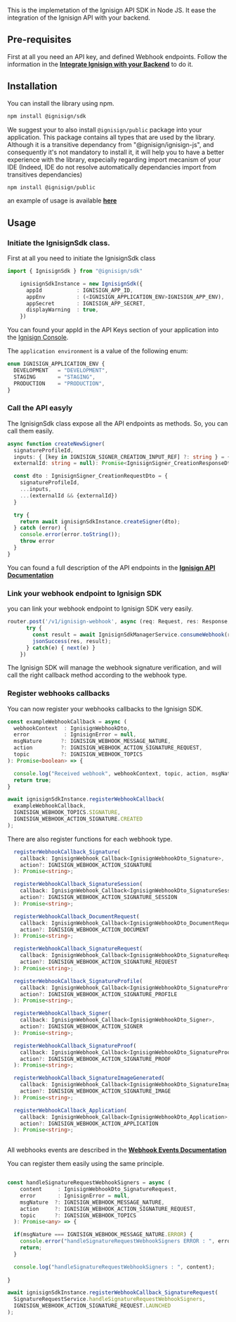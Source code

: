 This is the implemetation of the Ignisign API SDK in Node JS. It ease the integration of the Ignisign API with your backend.

## Pre-requisites

First at all you need an API key, and defined Webhook endpoints. 
Follow the information in the **[Integrate Ignisign with your Backend](https://doc.ignisign.io/#tag/Integrate-Ignisign-with-your-Backend)** to do it.

## Installation

You can install the library using npm.

```bash
npm install @ignisign/sdk
```

We suggest your to also install `@ignisign/public` package into your application. This package contains all types that are used by the library.
Although it is a transitive dependancy from "@ignisign/ignisign-js", and consequently it's not mandatory to install it, it will help you to have a better experience with the library, expecially regarding import mecanism of your IDE (Indeed, IDE do not resolve automatically dependancies import from  transitives dependancies)

```bash
npm install @ignisign/public
```

an example of usage is available **[here](https://github.com/ignisign/ignisign-examples/tree/main/ignisign-node-example)**

## Usage

### Initiate the IgnisignSdk class.

First at all you need to initiate the IgnisignSdk class

```typescript
import { IgnisignSdk } from "@ignisign/sdk"

    ignisignSdkInstance = new IgnisignSdk({
      appId           : IGNISIGN_APP_ID,
      appEnv          : (<IGNISIGN_APPLICATION_ENV>IGNISIGN_APP_ENV),
      appSecret       : IGNISIGN_APP_SECRET,
      displayWarning  : true,
    })
```

You can found your appId in the API Keys section of your application into the [Ignisign Console](https://console.ignisign.io/).

The `application environment` is a value of the following enum:

```typescript
enum IGNISIGN_APPLICATION_ENV {
  DEVELOPMENT   = "DEVELOPMENT",
  STAGING       = "STAGING",
  PRODUCTION    = "PRODUCTION",
}
```

### Call the API easyly

The IgnisignSdk class expose all the API endpoints as methods.
So, you can call them easily.

```typescript
async function createNewSigner(
  signatureProfileId, 
  inputs: { [key in IGNISIGN_SIGNER_CREATION_INPUT_REF] ?: string } = {}, 
  externalId: string = null): Promise<IgnisignSigner_CreationResponseDto> {  

  const dto : IgnisignSigner_CreationRequestDto = {
    signatureProfileId,
    ...inputs,
    ...(externalId && {externalId})
  }

  try {
    return await ignisignSdkInstance.createSigner(dto);
  } catch (error) {
    console.error(error.toString());
    throw error
  }
}
```

You can found a full description of the API endpoints in the **[Ignisign API Documentation](https://doc.ignisign.io/#tag/Api-Auth)**


### Link your webhook endpoint to Ignisign SDK

you can link your webhook endpoint to Ignisign SDK very easily.

```typescript
router.post('/v1/ignisign-webhook', async (req: Request, res: Response, next: NextFunction) => {
      try {
        const result = await IgnisignSdkManagerService.consumeWebhook(req.body);
        jsonSuccess(res, result);
      } catch(e) { next(e) }
    })
```

The Ignisign SDK will manage the webhook signature verification, and will call the right callback method according to the webhook type.

### Register webhooks callbacks

You can now register your webhooks callbacks to the Ignisign SDK.

```typescript
const exampleWebhookCallback = async ( 
  webhookContext  : IgnisignWebhookDto, 
  error           : IgnisignError = null,
  msgNature      ?: IGNISIGN_WEBHOOK_MESSAGE_NATURE,
  action         ?: IGNISIGN_WEBHOOK_ACTION_SIGNATURE_REQUEST,
  topic          ?: IGNISIGN_WEBHOOK_TOPICS  
): Promise<boolean> => {

  console.log("Received webhook", webhookContext, topic, action, msgNature)
  return true;
}

await ignisignSdkInstance.registerWebhookCallback(
  exampleWebhookCallback, 
  IGNISIGN_WEBHOOK_TOPICS.SIGNATURE,
  IGNISIGN_WEBHOOK_ACTION_SIGNATURE.CREATED
);

```

There are also register functions for each webhook type.


```typescript
  registerWebhookCallback_Signature(
    callback: IgnisignWebhook_Callback<IgnisignWebhookDto_Signature>, 
    action?: IGNISIGN_WEBHOOK_ACTION_SIGNATURE
  ): Promise<string>;

  registerWebhookCallback_SignatureSession(
    callback: IgnisignWebhook_Callback<IgnisignWebhookDto_SignatureSession>, 
    action?: IGNISIGN_WEBHOOK_ACTION_SIGNATURE_SESSION
  ): Promise<string>;

  registerWebhookCallback_DocumentRequest(
    callback: IgnisignWebhook_Callback<IgnisignWebhookDto_DocumentRequest>, 
    action?: IGNISIGN_WEBHOOK_ACTION_DOCUMENT
  ): Promise<string>;

  registerWebhookCallback_SignatureRequest(
    callback: IgnisignWebhook_Callback<IgnisignWebhookDto_SignatureRequest>, 
    action?: IGNISIGN_WEBHOOK_ACTION_SIGNATURE_REQUEST
  ): Promise<string>;

  registerWebhookCallback_SignatureProfile(
    callback: IgnisignWebhook_Callback<IgnisignWebhookDto_SignatureProfile>, 
    action?: IGNISIGN_WEBHOOK_ACTION_SIGNATURE_PROFILE
  ): Promise<string>;

  registerWebhookCallback_Signer(
    callback: IgnisignWebhook_Callback<IgnisignWebhookDto_Signer>, 
    action?: IGNISIGN_WEBHOOK_ACTION_SIGNER
  ): Promise<string>;

  registerWebhookCallback_SignatureProof(
    callback: IgnisignWebhook_Callback<IgnisignWebhookDto_SignatureProof>, 
    action?: IGNISIGN_WEBHOOK_ACTION_SIGNATURE_PROOF
  ): Promise<string>;

  registerWebhookCallback_SignatureImageGenerated(
    callback: IgnisignWebhook_Callback<IgnisignWebhookDto_SignatureImage>, 
    action?: IGNISIGN_WEBHOOK_ACTION_SIGNATURE_IMAGE
  ): Promise<string>;

  registerWebhookCallback_Application(
    callback: IgnisignWebhook_Callback<IgnisignWebhookDto_Application>, 
    action?: IGNISIGN_WEBHOOK_ACTION_APPLICATION
  ): Promise<string>;
    
```

All webhooks events are described in the **[Webhook Events Documentation](https://doc.ignisign.io/#tag/Webhook-Events)**

You can register them easily using the same principle.
```typescript

const handleSignatureRequestWebhookSigners = async (
    content     : IgnisignWebhookDto_SignatureRequest,
    error       : IgnisignError = null,
    msgNature  ?: IGNISIGN_WEBHOOK_MESSAGE_NATURE,
    action     ?: IGNISIGN_WEBHOOK_ACTION_SIGNATURE_REQUEST,
    topic      ?: IGNISIGN_WEBHOOK_TOPICS
  ): Promise<any> => {

  if(msgNature === IGNISIGN_WEBHOOK_MESSAGE_NATURE.ERROR) {
    console.error("handleSignatureRequestWebhookSigners ERROR : ", error);
    return;
  }

  console.log("handleSignatureRequestWebhookSigners : ", content);
  
}

await ignisignSdkInstance.registerWebhookCallback_SignatureRequest(
  SignatureRequestService.handleSignatureRequestWebhookSigners,  
  IGNISIGN_WEBHOOK_ACTION_SIGNATURE_REQUEST.LAUNCHED
);

```



